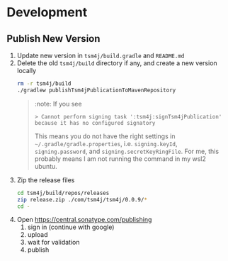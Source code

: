 # Development

## Publish New Version

1. Update new version in `tsm4j/build.gradle` and `README.md`
2. Delete the old `tsm4j/build` directory if any, and create a new version locally
   ```bash
   rm -r tsm4j/build
   ./gradlew publishTsm4jPublicationToMavenRepository
   ```
   > :note: If you see
   > ```
   > > Cannot perform signing task ':tsm4j:signTsm4jPublication' because it has no configured signatory
   > ```
   > This means you do not have the right settings in  `~/.gradle/gradle.properties`, i.e. `signing.keyId`, `signing.password`, and `signing.secretKeyRingFile`.
   > For me, this probably means I am not running the command in my wsl2 ubuntu.
3. Zip the release files
   ```bash
   cd tsm4j/build/repos/releases
   zip release.zip ./com/tsm4j/tsm4j/0.0.9/*
   cd -
   ```
4. Open https://central.sonatype.com/publishing
   1. sign in (continue with google)
   2. upload
   3. wait for validation
   4. publish
